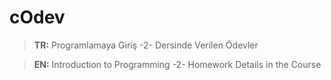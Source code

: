 # cOdev
> **TR:** Programlamaya Giriş -2- Dersinde Verilen Ödevler

> **EN:** Introduction to Programming -2- Homework Details in the Course
